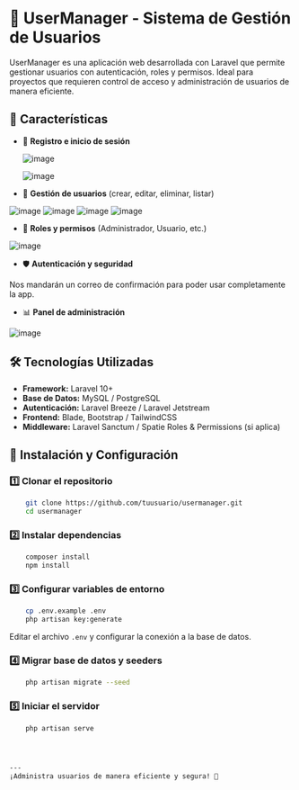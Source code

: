 # 👥 UserManager - Sistema de Gestión de Usuarios

UserManager es una aplicación web desarrollada con Laravel que permite gestionar usuarios con autenticación, roles y permisos. Ideal para proyectos que requieren control de acceso y administración de usuarios de manera eficiente.

## 🚀 Características

- 🔐 **Registro e inicio de sesión**

  ![image](https://github.com/user-attachments/assets/0c5f82bb-6092-4935-9b0c-146cea37f832)

  ![image](https://github.com/user-attachments/assets/6b5ab33f-d6e0-4f39-ac6c-d54cabc04178)

- 👤 **Gestión de usuarios** (crear, editar, eliminar, listar)

![image](https://github.com/user-attachments/assets/8417c6b5-9c3b-4331-8d55-c4cda59cb8ce)
![image](https://github.com/user-attachments/assets/66651668-f414-40c0-a1ad-56eb0b2284c1)
![image](https://github.com/user-attachments/assets/32132bd4-2643-4802-8b80-7f75cb543293)
![image](https://github.com/user-attachments/assets/55076fe4-f5c3-4467-a307-f4f781bf26bb)


- 🔑 **Roles y permisos** (Administrador, Usuario, etc.)

![image](https://github.com/user-attachments/assets/fa1caa79-3f61-4fe9-91a7-c4d7723c7492)

- 🛡️ **Autenticación y seguridad**

Nos mandarán un correo de confirmación para poder usar completamente la app.

- 📊 **Panel de administración**

![image](https://github.com/user-attachments/assets/410f6734-5d66-49d6-8699-7ad0f6208c3e)


## 🛠️ Tecnologías Utilizadas

- **Framework:** Laravel 10+
- **Base de Datos:** MySQL / PostgreSQL
- **Autenticación:** Laravel Breeze / Laravel Jetstream
- **Frontend:** Blade, Bootstrap / TailwindCSS
- **Middleware:** Laravel Sanctum / Spatie Roles & Permissions (si aplica)

## 📂 Instalación y Configuración

### 1️⃣ Clonar el repositorio
```bash
    git clone https://github.com/tuusuario/usermanager.git
    cd usermanager
```

### 2️⃣ Instalar dependencias
```bash
    composer install
    npm install
```

### 3️⃣ Configurar variables de entorno
```bash
    cp .env.example .env
    php artisan key:generate
```
Editar el archivo `.env` y configurar la conexión a la base de datos.

### 4️⃣ Migrar base de datos y seeders
```bash
    php artisan migrate --seed
```

### 5️⃣ Iniciar el servidor
```bash
    php artisan serve




---
¡Administra usuarios de manera eficiente y segura! 🚀
